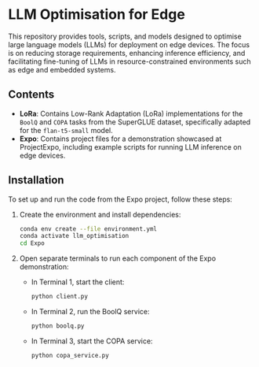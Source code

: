 

# LLM Optimisation for Edge

This repository provides tools, scripts, and models designed to optimise large language models (LLMs) for deployment on edge devices. The focus is on reducing storage requirements, enhancing inference efficiency, and facilitating fine-tuning of LLMs in resource-constrained environments such as edge and embedded systems.

## Contents

- **LoRa**: Contains Low-Rank Adaptation (LoRa) implementations for the `BoolQ` and `COPA` tasks from the SuperGLUE dataset, specifically adapted for the `flan-t5-small` model.
- **Expo**: Contains project files for a demonstration showcased at ProjectExpo, including example scripts for running LLM inference on edge devices.

## Installation

To set up and run the code from the Expo project, follow these steps:

1. Create the environment and install dependencies:
   ```bash
   conda env create --file environment.yml
   conda activate llm_optimisation
   cd Expo
   ```

2. Open separate terminals to run each component of the Expo demonstration:

   - In Terminal 1, start the client:
     ```bash
     python client.py
     ```

   - In Terminal 2, run the BoolQ service:
     ```bash
     python boolq.py
     ```

   - In Terminal 3, start the COPA service:
     ```bash
     python copa_service.py
     ```